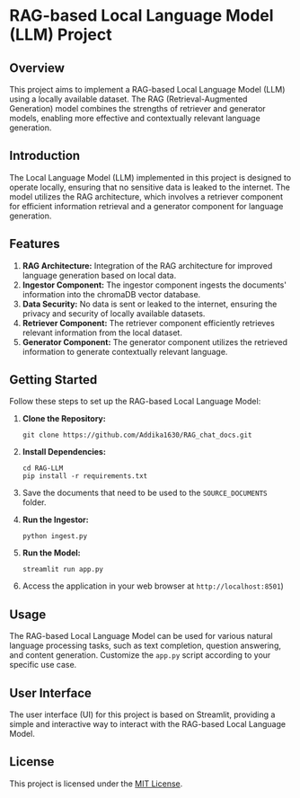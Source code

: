 <!DOCTYPE html>
<html>
<body>

  <h1>RAG-based Local Language Model (LLM) Project</h1>

  <h2>Overview</h2>

  <p>This project aims to implement a RAG-based Local Language Model (LLM) using a locally available dataset. The RAG (Retrieval-Augmented Generation) model combines the strengths of retriever and generator models, enabling more effective and contextually relevant language generation.</p>

  <h2>Introduction</h2>

  <p>The Local Language Model (LLM) implemented in this project is designed to operate locally, ensuring that no sensitive data is leaked to the internet. The model utilizes the RAG architecture, which involves a retriever component for efficient information retrieval and a generator component for language generation.</p>

  <h2>Features</h2>

  <ol>
    <li><strong>RAG Architecture:</strong> Integration of the RAG architecture for improved language generation based on local data.</li>
    <li><strong>Ingestor Component:</strong> The ingestor component ingests the documents' information into the chromaDB vector database.</li>
    <li><strong>Data Security:</strong> No data is sent or leaked to the internet, ensuring the privacy and security of locally available datasets.</li>
    <li><strong>Retriever Component:</strong> The retriever component efficiently retrieves relevant information from the local dataset.</li>
    <li><strong>Generator Component:</strong> The generator component utilizes the retrieved information to generate contextually relevant language.</li>
  </ol>

  <h2>Getting Started</h2>

  <p>Follow these steps to set up the RAG-based Local Language Model:</p>

  <ol>
    <li><strong>Clone the Repository:</strong></li>
    <pre><code>git clone https://github.com/Addika1630/RAG_chat_docs.git</code></pre>
    <li><strong>Install Dependencies:</strong></li>
    <pre><code>cd RAG-LLM
pip install -r requirements.txt</code></pre>
    <li><p>Save the documents that need to be used to the <code>SOURCE_DOCUMENTS</code> folder.</p></li>
    <li><strong>Run the Ingestor:</strong></li>
    <pre><code>python ingest.py</code></pre>
    <li><strong>Run the Model:</strong></li>
    <pre><code>streamlit run app.py</code></pre>
    <li>Access the application in your web browser at <code>http://localhost:8501</code>)</li>
  </ol>

  <h2>Usage</h2>

  <p>The RAG-based Local Language Model can be used for various natural language processing tasks, such as text completion, question answering, and content generation. Customize the <code>app.py</code> script according to your specific use case.</p>

  <h2>User Interface</h2>

  <p>The user interface (UI) for this project is based on Streamlit, providing a simple and interactive way to interact with the RAG-based Local Language Model.</p>

  <h2>License</h2>

  <p>This project is licensed under the <a href="LICENSE">MIT License</a>.</p>

  

</body>

</html>

